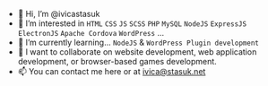 - 👋 Hi, I’m @ivicastasuk
- 👀 I’m interested in `HTML` `CSS` `JS` `SCSS` `PHP` `MySQL` `NodeJS` `ExpressJS` `ElectronJS` `Apache Cordova` `WordPress` ...
- 🌱 I’m currently learning... `NodeJS` & `WordPress Plugin development`
- 💞️ I want to collaborate on website development, web application development, or browser-based games development.
- 📫 You can contact me here or at ivica@stasuk.net

<!---
ivicastasuk/ivicastasuk is a ✨ special ✨ repository because its `README.md` (this file) appears on your GitHub profile.
You can click the Preview link to take a look at your changes.
--->
